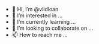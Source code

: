 - 👋 Hi, I’m @viidloan
- 👀 I’m interested in ...
- 🌱 I’m currently learning ...
- 💞️ I’m looking to collaborate on ...
- 📫 How to reach me ...

<!---
viidloan/viidloan is a ✨ special ✨ repository because its `README.md` (this file) appears on your GitHub profile.
You can click the Preview link to take a look at your changes.
--->
